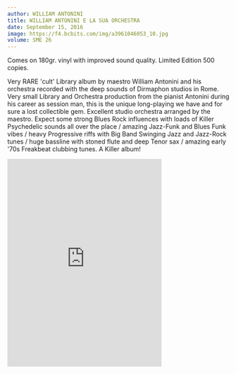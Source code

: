```yaml
---
author: WILLIAM ANTONINI
title: WILLIAM ANTONINI E LA SUA ORCHESTRA
date: September 15, 2016
image: https://f4.bcbits.com/img/a3961046053_10.jpg
volume: SME 26
---
```


Comes on 180gr. vinyl with improved sound quality. Limited Edition 500 copies.

Very RARE 'cult' Library album by maestro William Antonini and his orchestra recorded with the deep sounds of Dirmaphon studios in Rome. Very small Library and Orchestra production from the pianist Antonini during his career as session man, this is the unique long-playing we have and for sure a lost collectible gem. Excellent studio orchestra arranged by the maestro. Expect some strong Blues Rock influences with loads of Killer Psychedelic sounds all over the place / amazing Jazz-Funk and Blues Funk vibes / heavy Progressive riffs with Big Band Swinging Jazz and Jazz-Rock tunes / huge bassline with stoned flute and deep Tenor sax / amazing early '70s Freakbeat clubbing tunes. A Killer album!

<iframe style="border: 0; width: 350px; height: 470px;" src="https://bandcamp.com/EmbeddedPlayer/album=2828005896/size=large/bgcol=ffffff/linkcol=0687f5/tracklist=false/transparent=true/" seamless><a href="http://sonormusiceditions.bandcamp.com/album/william-antonini-e-la-sua-orchestra">WILLIAM ANTONINI E LA SUA ORCHESTRA by William Antonini</a></iframe>